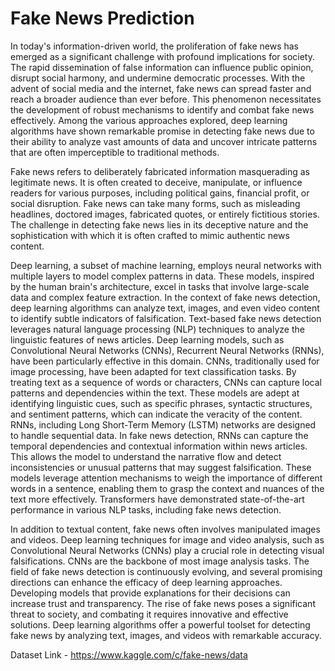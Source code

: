 # Fake News Prediction

In today's information-driven world, the proliferation of fake news has emerged as a significant challenge with profound implications for society. The rapid dissemination of false information can influence public opinion, disrupt social harmony, and undermine democratic processes. With the advent of social media and the internet, fake news can spread faster and reach a broader audience than ever before. This phenomenon necessitates the development of robust mechanisms to identify and combat fake news effectively. Among the various approaches explored, deep learning algorithms have shown remarkable promise in detecting fake news due to their ability to analyze vast amounts of data and uncover intricate patterns that are often imperceptible to traditional methods.

Fake news refers to deliberately fabricated information masquerading as legitimate news. It is often created to deceive, manipulate, or influence readers for various purposes, including political gains, financial profit, or social disruption. Fake news can take many forms, such as misleading headlines, doctored images, fabricated quotes, or entirely fictitious stories. The challenge in detecting fake news lies in its deceptive nature and the sophistication with which it is often crafted to mimic authentic news content.

Deep learning, a subset of machine learning, employs neural networks with multiple layers to model complex patterns in data. These models, inspired by the human brain's architecture, excel in tasks that involve large-scale data and complex feature extraction. In the context of fake news detection, deep learning algorithms can analyze text, images, and even video content to identify subtle indicators of falsification. Text-based fake news detection leverages natural language processing (NLP) techniques to analyze the linguistic features of news articles. Deep learning models, such as Convolutional Neural Networks (CNNs), Recurrent Neural Networks (RNNs), have been particularly effective in this domain. CNNs, traditionally used for image processing, have been adapted for text classification tasks. By treating text as a sequence of words or characters, CNNs can capture local patterns and dependencies within the text. These models are adept at identifying linguistic cues, such as specific phrases, syntactic structures, and sentiment patterns, which can indicate the veracity of the content. RNNs, including Long Short-Term Memory (LSTM) networks are designed to handle sequential data. In fake news detection, RNNs can capture the temporal dependencies and contextual information within news articles. This allows the model to understand the narrative flow and detect inconsistencies or unusual patterns that may suggest falsification. These models leverage attention mechanisms to weigh the importance of different words in a sentence, enabling them to grasp the context and nuances of the text more effectively. Transformers have demonstrated state-of-the-art performance in various NLP tasks, including fake news detection.

In addition to textual content, fake news often involves manipulated images and videos. Deep learning techniques for image and video analysis, such as Convolutional Neural Networks (CNNs) play a crucial role in detecting visual falsifications. CNNs are the backbone of most image analysis tasks. The field of fake news detection is continuously evolving, and several promising directions can enhance the efficacy of deep learning approaches. Developing models that provide explanations for their decisions can increase trust and transparency.
The rise of fake news poses a significant threat to society, and combating it requires innovative and effective solutions. Deep learning algorithms offer a powerful toolset for detecting fake news by analyzing text, images, and videos with remarkable accuracy.

Dataset Link - https://www.kaggle.com/c/fake-news/data
